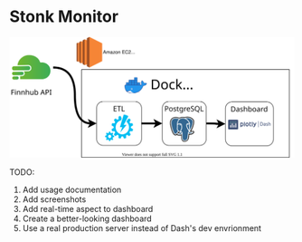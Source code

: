 # Stonk Monitor

![Architecture Diagram](stonk-monitor-arch.svg)

TODO:
1. Add usage documentation
2. Add screenshots
3. Add real-time aspect to dashboard
4. Create a better-looking dashboard
5. Use a real production server instead of Dash's dev envrionment
